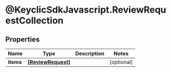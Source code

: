 # @KeyclicSdkJavascript.ReviewRequestCollection

## Properties
Name | Type | Description | Notes
------------ | ------------- | ------------- | -------------
**items** | [**[ReviewRequest]**](ReviewRequest.md) |  | [optional] 


